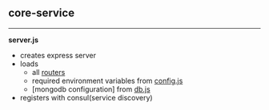 ## core-service

---

**server.js**

- creates express server
- loads
  - all [routers](https://github.com/techmetrica/techmetrica-docs/blob/master/apps/core/core-service/src/routes/)
  - required environment variables from [config.js](https://github.com/techmetrica/techmetrica-docs/blob/master/apps/core/cor-service/src/config/config.js)
  - [mongodb configuration] from [db.js](https://github.com/techmetrica/techmetrica-docs/blob/master/apps/core/cor-service/src/db.js)
- registers with consul(service discovery)

